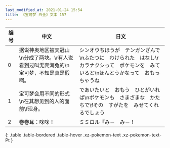 ```yaml
---
last_modified_at: 2021-01-24 15:54
title: 《宝可梦 白金》文本 157
---
```

| 编号 | 中文 | 日文 |
| ---- | ---- | ---- |
| 0 | 据说神奥地区被天冠山\n分成了两块。\r有人说看到过叫无壳海兔的\n宝可梦，不知是真是假啊。 | シンオウちほうが　テンガンざんで\nふたつに　わけられた　はなし\rカラナクシって　ポケモンを　みていると\nほんとうかなって　おもっちゃうね |
| 1 | 宝可梦会用不同的形式\n在其想见到的人的面前\f现身。 | であいたいと　おもう　ひとがいれば\nポケモンも　さまざまな　かたちで\fその　すがたを　みせてくれるでしょう |
| 2 | 卷卷耳：咪咪！ | ミミロル『み－　み－！ |
{: .table .table-bordered .table-hover .xz-pokemon-text .xz-pokemon-text-Pt }
